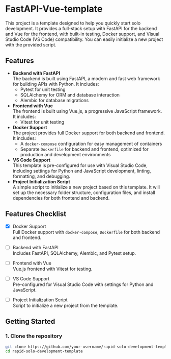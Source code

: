 # FastAPI-Vue-template
This project is a template designed to help you quickly start solo development. It provides a full-stack setup with FastAPI for the backend and Vue for the frontend, with built-in testing, Docker support, and Visual Studio Code (VS Code) compatibility. You can easily initialize a new project with the provided script.

## Features

- **Backend with FastAPI**  
  The backend is built using FastAPI, a modern and fast web framework for building APIs with Python. It includes:
  - Pytest for unit testing
  - SQLAlchemy for ORM and database interaction
  - Alembic for database migrations
- **Frontend with Vue**  
  The frontend is built using Vue.js, a progressive JavaScript framework. It includes:
  - Vitest for unit testing
- **Docker Support**  
  The project provides full Docker support for both backend and frontend. It includes:
  - A `docker-compose` configuration for easy management of containers
  - Separate `Dockerfile` for backend and frontend, optimized for production and development environments
- **VS Code Support**  
  This template is pre-configured for use with Visual Studio Code, including settings for Python and JavaScript development, linting, formatting, and debugging.
- **Project Initialization Script**  
  A simple script to initialize a new project based on this template. It will set up the necessary folder structure, configuration files, and install dependencies for both frontend and backend.

## Features Checklist

- [x] Docker Support  
  Full Docker support with `docker-compose`, `Dockerfile` for both backend and frontend.
  
- [ ] Backend with FastAPI  
  Includes FastAPI, SQLAlchemy, Alembic, and Pytest setup.

- [ ] Frontend with Vue  
  Vue.js frontend with Vitest for testing.

- [ ] VS Code Support  
  Pre-configured for Visual Studio Code with settings for Python and JavaScript.

- [ ] Project Initialization Script  
  Script to initialize a new project from the template.

## Getting Started

### 1. Clone the repository

```bash
git clone https://github.com/your-username/rapid-solo-development-template.git
cd rapid-solo-development-template
